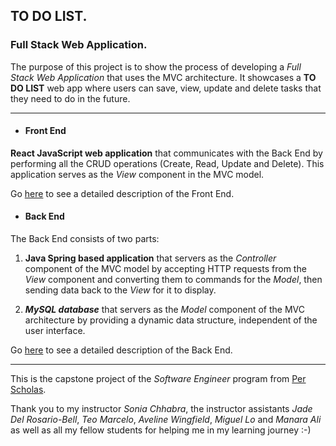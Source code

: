## TO DO LIST.
### Full Stack Web Application.

The purpose of this project is to show the process of developing a *Full Stack Web Application* that uses the MVC architecture. It showcases a **TO DO LIST** web app where users can save, view, update and delete tasks that they need to do in the future. 
____
* #### Front End ####
**React JavaScript web application** that communicates with the Back End by performing all the CRUD operations (Create, Read, Update and Delete). This application serves as the *View* component in the MVC model. 

Go [here](https://github.com/hjorozco/to-do-list-full-stack-application/tree/main/to-do-list-front-end) to see a detailed description of the Front End. 

* #### Back End ####
The Back End consists of two parts: 

1. **Java Spring based application** that servers as the *Controller* component of the MVC model by accepting HTTP requests from the *View* component and converting them to commands for the *Model*, then sending data back to the *View* for it to display.

2. ***MySQL database*** that servers as the *Model* component of the MVC architecture by providing a dynamic data structure, independent of the user interface.

Go [here](https://github.com/hjorozco/to-do-list-full-stack-application/tree/main/to-do-list-back-end) to see a detailed description of the Back End.

___
This is the capstone project of the *Software Engineer* program from [Per Scholas](https://perscholas.org/courses/software-engineer/software-engineer-dallas/).

Thank you to my instructor *Sonia Chhabra*, the instructor assistants *Jade Del Rosario-Bell*, *Teo Marcelo*, *Aveline Wingfield*, *Miguel Lo* and *Manara Ali* as well as all my fellow students for helping me in my learning journey :-)
